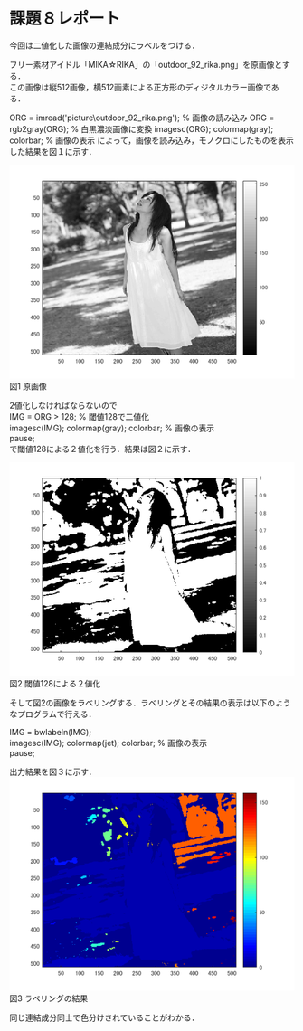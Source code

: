 # 課題８レポート

今回は二値化した画像の連結成分にラベルをつける．  

フリー素材アイドル「MIKA☆RIKA」の「outdoor_92_rika.png」を原画像とする．  
この画像は縦512画像，横512画素による正方形のディジタルカラー画像である．  

ORG = imread('picture\outdoor_92_rika.png'); % 画像の読み込み
ORG = rgb2gray(ORG); % 白黒濃淡画像に変換
imagesc(ORG); colormap(gray); colorbar; % 画像の表示
によって，画像を読み込み，モノクロにしたものを表示した結果を図１に示す．

![原画像](https://github.com/KenTamari/lecture_image_processing/blob/master/picture/kadai8/img1.png?raw=true)  
図1 原画像

2値化しなければならないので  
IMG = ORG > 128; % 閾値128で二値化  
imagesc(IMG); colormap(gray); colorbar; % 画像の表示  
pause;  
で閾値128による２値化を行う．結果は図２に示す．

![原画像](https://github.com/KenTamari/lecture_image_processing/blob/master/picture/kadai8/img2.png?raw=true)  
図2 閾値128による２値化

そして図2の画像をラベリングする．ラベリングとその結果の表示は以下のようなプログラムで行える．

IMG = bwlabeln(IMG);  
imagesc(IMG); colormap(jet); colorbar; % 画像の表示  
pause;  

出力結果を図３に示す．
![原画像](https://github.com/KenTamari/lecture_image_processing/blob/master/picture/kadai8/img3.png?raw=true)  
図3 ラベリングの結果



同じ連結成分同士で色分けされていることがわかる．
